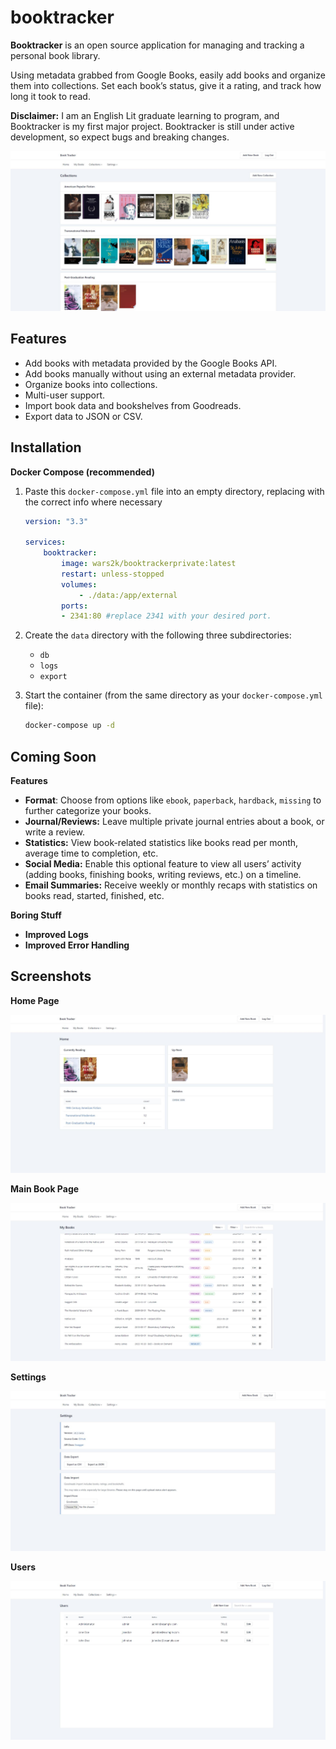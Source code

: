 # booktracker
**Booktracker** is an open source application for managing and tracking a personal book library. 

Using metadata grabbed from Google Books, easily add books and organize them into collections. Set each book’s status, give it a rating, and track how long it took to read. 

**Disclaimer:** I am an English Lit graduate learning to program, and Booktracker is my first major project. Booktracker is still under active development, so expect bugs and breaking changes.

![Collection Page](/screenshots/collections.JPG)

## Features

- Add books with metadata provided by the Google Books API.
- Add books manually without using an external metadata provider.
- Organize books into collections.
- Multi-user support.
- Import book data and bookshelves from Goodreads.
- Export data to JSON or CSV.

## Installation

**Docker Compose (recommended)**

1. Paste this `docker-compose.yml` file into an empty directory, replacing with the correct info where necessary
    
    ```yaml
    version: "3.3"

    services:
        booktracker:
            image: wars2k/booktrackerprivate:latest
            restart: unless-stopped
            volumes:
                - ./data:/app/external
            ports:
            - 2341:80 #replace 2341 with your desired port.
    ```
    
2. Create the `data` directory with the following three subdirectories: 
    - `db`
    - `logs`
    - `export`
    
3. Start the container (from the same directory as your `docker-compose.yml` file): 
    
    ```bash
    docker-compose up -d
    ```

## Coming Soon

**Features**

- **Format**: Choose from options like `ebook`, `paperback`, `hardback`, `missing` to further categorize your books.
- **Journal/Reviews:** Leave multiple private journal entries about a book, or write a review.
- **Statistics:** View book-related statistics like books read per month, average time to completion, etc.
- **Social Media:** Enable this optional feature to view all users’ activity (adding books, finishing books, writing reviews, etc.) on a timeline.
- **Email Summaries:** Receive weekly or monthly recaps with statistics on books read, started, finished, etc.

**Boring Stuff**

- **Improved Logs**
- **Improved Error Handling**

## Screenshots

**Home Page**

![Home Page](/screenshots/home.JPG)

**Main Book Page**

![Main Book Page](/screenshots/bookList.JPG)

**Settings**

![Settings](/screenshots/settings.JPG)

**Users**

![Users](/screenshots/Users.JPG)
 
